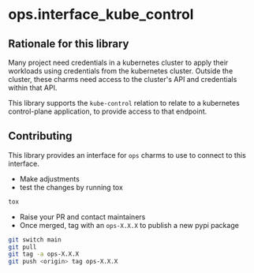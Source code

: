 # ops.interface_kube_control

## Rationale for this library
Many project need credentials in a kubernetes cluster to apply their workloads
using credentials from the kubernetes cluster.  Outside the cluster, these charms
need access to the cluster's API and credentials within that API. 

This library supports the `kube-control` relation to relate to a kubernetes
control-plane application, to provide access to that endpoint.

## Contributing
This library provides an interface for `ops` charms to use to connect to this interface. 

* Make adjustments
* test the changes by running tox

```sh
tox
```

* Raise your PR and contact maintainers
* Once merged, tag with an `ops-X.X.X` to publish a new pypi package

```sh
git switch main
git pull
git tag -a ops-X.X.X
git push <origin> tag ops-X.X.X
```
